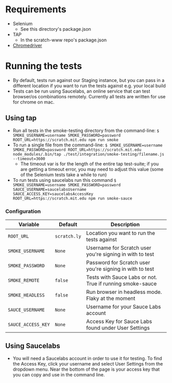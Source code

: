 # Requirements

* Selenium
  * See this directory's package.json
* TAP
  * In the scratch-www repo's package.json
* [Chromedriver](https://sites.google.com/a/chromium.org/chromedriver/)

# Running the tests

* By default, tests run against our Staging instance, but you can pass in a different location if you want to run the tests against e.g. your local build
* Tests can be run using Saucelabs, an online service that can test browser/os combinations remotely. Currently all tests are written for use for chrome on mac.

## Using tap
* Run all tests in the smoke-testing directory from the command-line: `$ SMOKE_USERNAME=username SMOKE_PASSWORD=password ROOT_URL=https://scratch.mit.edu npm run smoke`
* To run a single file from the command-line: `$ SMOKE_USERNAME=username SMOKE_PASSWORD=password ROOT_URL=https://scratch.mit.edu node_modules/.bin/tap ./test/integration/smoke-testing/filename.js --timeout=3600`
  * The timeout var is for the length of the entire tap test-suite; if you are getting a timeout error, you may need to adjust this value (some of the Selenium tests take a while to run)
* To run tests using saucelabs run this command `$ SMOKE_USERNAME=username SMOKE_PASSWORD=password SAUCE_USERNAME=saucelabsUsername SAUCE_ACCESS_KEY=saucelabsAccessKey ROOT_URL=https://scratch.mit.edu npm run smoke-sauce`


### Configuration

| Variable      		| Default               | Description                                 			    |
| ---------------------	| --------------------- | --------------------------------------------------------- |
| `ROOT_URL`			| `scratch.ly`			| Location you want to run the tests against                |
| `SMOKE_USERNAME`    	| `None` 				| Username for Scratch user you're signing in with to test 	|
| `SMOKE_PASSWORD`  	| `None`                | Password for Scratch user you're signing in with to test  |
| `SMOKE_REMOTE`        | `false`               | Tests with Sauce Labs or not. True if running smoke-sauce |
| `SMOKE_HEADLESS`      | `false`               | Run browser in headless mode. Flaky at the moment         |
| `SAUCE_USERNAME`      | `None`                | Username for your Sauce Labs account                      |
| `SAUCE_ACCESS_KEY`    | `None`                | Access Key for Sauce Labs found under User Settings       |


## Using Saucelabs
* You will need a Saucelabs account in order to use it for testing. To find the Access Key, click your username and select User Settings from the dropdown menu.  Near the bottom of the page is your access key that you can copy and use in the command line.
